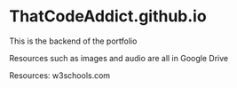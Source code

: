 # ThatCodeAddict.github.io

This is the backend of the portfolio

Resources such as images and audio are all in Google Drive

Resources: w3schools.com
